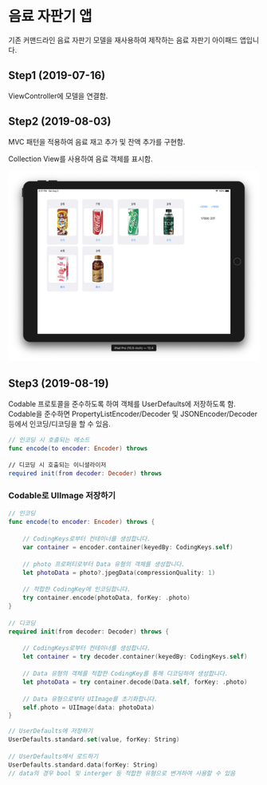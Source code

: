 # 음료 자판기 앱

기존 커맨드라인 음료 자판기 모델을 재사용하여 제작하는 음료 자판기 아이패드 앱입니다.

## Step1 (2019-07-16)

ViewController에 모델을 연결함.

## Step2 (2019-08-03)

MVC 패턴을 적용하여 음료 재고 추가 및 잔액 추가를 구현함.

Collection View를 사용하여 음료 객체를 표시함.

![13-2](Screenshots/13-2.png)

## Step3 (2019-08-19)

Codable 프로토콜을 준수하도록 하여 객체를 UserDefaults에 저장하도록 함.
Codable을 준수하면 PropertyListEncoder/Decoder 및 JSONEncoder/Decoder 등에서 인코딩/디코딩을 할 수 있음.
```swift
// 인코딩 시 호출되는 메소드
func encode(to encoder: Encoder) throws

// 디코딩 시 호출되는 이니셜라이저
required init(from decoder: Decoder) throws
```

### Codable로 UIImage 저장하기
```swift
// 인코딩
func encode(to encoder: Encoder) throws {

    // CodingKeys로부터 컨테이너를 생성합니다.
    var container = encoder.container(keyedBy: CodingKeys.self)
    
    // photo 프로퍼티로부터 Data 유형의 객체를 생성합니다.
    let photoData = photo?.jpegData(compressionQuality: 1)
    
    // 적합한 CodingKey에 인코딩합니다.
    try container.encode(photoData, forKey: .photo)
}

// 디코딩
required init(from decoder: Decoder) throws {

    // CodingKeys로부터 컨테이너를 생성합니다.
    let container = try decoder.container(keyedBy: CodingKeys.self)
    
    // Data 유형의 객체를 적합한 CodingKey를 통해 디코딩하여 생성합니다.
    let photoData = try container.decode(Data.self, forKey: .photo)
    
    // Data 유형으로부터 UIImage를 초기화합니다.
    self.photo = UIImage(data: photoData)
}
```


```swift
// UserDefaults에 저장하기
UserDefaults.standard.set(value, forKey: String)

// UserDefaults에서 로드하기
UserDefaults.standard.data(forKey: String)
// data의 경우 bool 및 interger 등 적합한 유형으로 변겨하여 사용할 수 있음
```
